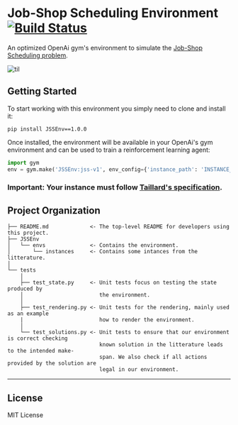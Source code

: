 Job-Shop Scheduling Environment [![Build Status](https://travis-ci.com/ingambe/JSSEnv.svg?token=bPABRGzbzQ2JTRTjgRJn&branch=master)](https://travis-ci.com/ingambe/JSSEnv)
==============================

An optimized OpenAi gym's environment to simulate the [Job-Shop Scheduling problem](https://developers.google.com/optimization/scheduling/job_shop).

![til](./tests/ta01.gif)

Getting Started
------------

To start working with this environment you simply need to clone and install it:

```shell
pip install JSSEnv==1.0.0
```

Once installed, the environment will be available in your OpenAi's gym environment and can be used to train a reinforcement learning agent:

```python
import gym
env = gym.make('JSSEnv:jss-v1', env_config={'instance_path': 'INSTANCE_PATH'})
```

### Important: Your instance must follow [Taillard's specification](http://jobshop.jjvh.nl/explanation.php#taillard_def). 

Project Organization
------------

    ├── README.md             <- The top-level README for developers using this project.
    ├── JSSEnv
    │   └── envs              <- Contains the environment.
    │       └── instances     <- Contains some intances from the litterature.
    │
    └── tests                 
        │
        ├── test_state.py     <- Unit tests focus on testing the state produced by
        │                        the environment.
        │
        ├── test_rendering.py <- Unit tests for the rendering, mainly used as an example
        |                        how to render the environment.
        │
        └── test_solutions.py <- Unit tests to ensure that our environment is correct checking
                                 known solution in the litterature leads to the intended make-
                                 span. We also check if all actions provided by the solution are
                                 legal in our environment.
--------

## License

MIT License
